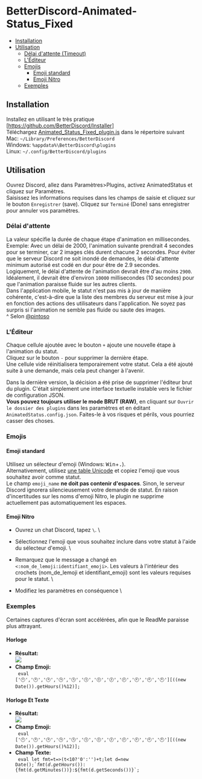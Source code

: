 # BetterDiscord-Animated-Status_Fixed

* [Installation](#installation)
* [Utilisation](#utilisation)
  * [Délai d'attente (Timeout)](#délai-dattente)
  * [L'Éditeur](#léditeur)
  * [Emojis](#emojis)
    * [Emoji standard](#emoji-standard)
    * [Emoji Nitro](#emoji-nitro)
  * [Exemples](#exemples)

## Installation
Installez en utilisant le très pratique [https://github.com/BetterDiscord/Installer] \
Téléchargez [Animated_Status_Fixed_plugin.js](/Animated_Status_Fixed_plugin.js?raw=true) dans le répertoire suivant \
Mac: `~/Library/Preferences/BetterDiscord`\
Windows: `%appdata%\BetterDiscord\plugins`\
Linux: `~/.config/BetterDiscord/plugins`

## Utilisation
Ouvrez Discord, allez dans Paramètres\>Plugins, activez AnimatedStatus et cliquez sur Paramètres.\
Saisissez les informations requises dans les champs de saisie et cliquez sur le bouton `Enregistrer` (save).
Cliquez sur `Terminé` (Done) sans enregistrer pour annuler vos paramètres.


### Délai d'attente
La valeur spécifie la durée de chaque étape d'animation en millisecondes.
Exemple: Avec un délai de 2000, l'animation suivante prendrait 4 secondes pour se terminer, car 2 images clés durent chacune 2 secondes.
Pour éviter que le serveur Discord ne soit inondé de demandes, le délai d'attente minimum autorisé est codé en dur pour être de 2.9 secondes. \
Logiquement, le délai d'attente de l'animation devrait être d'au moins `2900`. Idéalement, il devrait être d'environ `10000` millisecondes (10 secondes) pour que l'animation paraisse fluide sur les autres clients. \
Dans l'application mobile, le statut n'est pas mis à jour de manière cohérente, c'est-à-dire que la liste des membres du serveur est mise à jour en fonction des actions des utilisateurs dans l'application. Ne soyez pas surpris si l'animation ne semble pas fluide ou saute des images. \
^ Selon [@pintoso](https://github.com/pintoso)

### L'Éditeur
Chaque cellule ajoutée avec le bouton `+` ajoute une nouvelle étape à l'animation du statut. \
Cliquez sur le bouton `-` pour supprimer la dernière étape. \
Une cellule vide réinitialisera temporairement votre statut. Cela a été ajouté suite à une demande, mais cela peut changer à l'avenir.

Dans la dernière version, la décision a été prise de supprimer l'éditeur brut du plugin. C'était simplement une interface textuelle instable vers le fichier de configuration JSON. \
**Vous pouvez toujours utiliser le mode BRUT (RAW)**, en cliquant sur `Ouvrir le dossier des plugins` dans les paramètres et en éditant `AnimatedStatus.config.json`. Faites-le à vos risques et périls, vous pourriez casser des choses.

### Emojis
#### Emoji standard
Utilisez un sélecteur d'emoji (Windows: <kbd>Win</kbd>+<kbd>.</kbd>). \
Alternativement, utilisez [une table Unicode](https://unicode.org/emoji/charts/full-emoji-list.html) et copiez l'emoji que vous souhaitez avoir comme statut. \
Le champ `emoji_name` **ne doit pas contenir d'espaces**. Sinon, le serveur Discord ignorera silencieusement votre demande de statut.
En raison d'incertitudes sur les noms d'emoji Nitro, le plugin ne supprime actuellement pas automatiquement les espaces.

#### Emoji Nitro
- Ouvrez un chat Discord, tapez `\`. \
 
- Sélectionnez l'emoji que vous souhaitez inclure dans votre statut à l'aide du sélecteur d'emoji. \
 
- Remarquez que le message a changé en `<:nom_de_lemoji:identifiant_emoji>`. Les valeurs à l'intérieur des crochets (nom_de_lemoji et identifiant_emoji) sont les valeurs requises pour le statut. \
 
- Modifiez les paramètres en conséquence \


### Exemples
Certaines captures d'écran sont accélérées, afin que le ReadMe paraisse plus attrayant.

#### Horloge
- **Résultat:** \
  <img src="Screenshots/JS_Clock.gif">
- **Champ Emoji:** \
  <code> eval ['🕛','🕐','🕑','🕒','🕓','🕔','🕕','🕖','🕗','🕘','🕙','🕚'][((new Date()).getHours()%12)]; </code>

#### Horloge Et Texte
- **Résultat:** \
  <img src="Screenshots/JS_ClockText.png">
- **Champ Emoji:** \
  <code> eval ['🕛','🕐','🕑','🕒','🕓','🕔','🕕','🕖','🕗','🕘','🕙','🕚'][((new Date()).getHours()%12)]; </code>
- **Champ Texte:** \
  <code> eval let fmt=t=>(t<10?'0':'')+t;let d=new Date();\`${fmt(d.getHours())}:${fmt(d.getMinutes())}:${fmt(d.getSeconds())}\`; </code>
